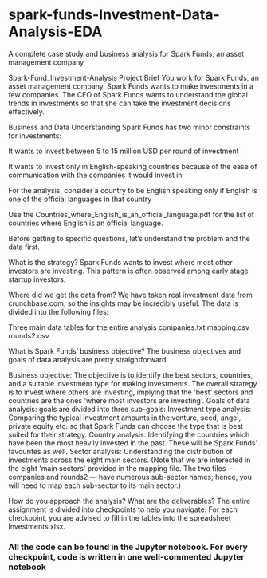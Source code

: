 # spark-funds-Investment-Data-Analysis-EDA
A complete case study and business analysis for Spark Funds, an asset management company

Spark-Fund_Investment-Analysis
Project Brief You work for Spark Funds, an asset management company. Spark Funds wants to make investments in a few companies. The CEO of Spark Funds wants to understand the global trends in investments so that she can take the investment decisions effectively.

Business and Data Understanding Spark Funds has two minor constraints for investments:

It wants to invest between 5 to 15 million USD per round of investment

It wants to invest only in English-speaking countries because of the ease of communication with the companies it would invest in

For the analysis, consider a country to be English speaking only if English is one of the official languages in that country

Use the Countries_where_English_is_an_official_language.pdf for the list of countries where English is an official language.

Before getting to specific questions, let’s understand the problem and the data first.

What is the strategy?
Spark Funds wants to invest where most other investors are investing. This pattern is often observed among early stage startup investors.

Where did we get the data from?
We have taken real investment data from crunchbase.com, so the insights may be incredibly useful. The data is divided into the following files:

Three main data tables for the entire analysis companies.txt mapping.csv rounds2.csv

What is Spark Funds’ business objective?
The business objectives and goals of data analysis are pretty straightforward.

Business objective: The objective is to identify the best sectors, countries, and a suitable investment type for making investments. The overall strategy is to invest where others are investing, implying that the 'best' sectors and countries are the ones 'where most investors are investing'. Goals of data analysis: goals are divided into three sub-goals: Investment type analysis: Comparing the typical investment amounts in the venture, seed, angel, private equity etc. so that Spark Funds can choose the type that is best suited for their strategy. Country analysis: Identifying the countries which have been the most heavily invested in the past. These will be Spark Funds’ favourites as well. Sector analysis: Understanding the distribution of investments across the eight main sectors. (Note that we are interested in the eight 'main sectors' provided in the mapping file. The two files — companies and rounds2 — have numerous sub-sector names; hence, you will need to map each sub-sector to its main sector.)

How do you approach the analysis? What are the deliverables?
The entire assignment is divided into checkpoints to help you navigate. For each checkpoint, you are advised to fill in the tables into the spreadsheet Investments.xlsx.

### All the code can be found in the Jupyter notebook. For every checkpoint, code is written in one well-commented Jupyter notebook
